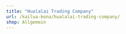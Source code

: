 ```yaml
---
title: "Hualalai Trading Company"
url: /kailua-kona/hualalai-trading-company/
shop: Allgemein
---
```

